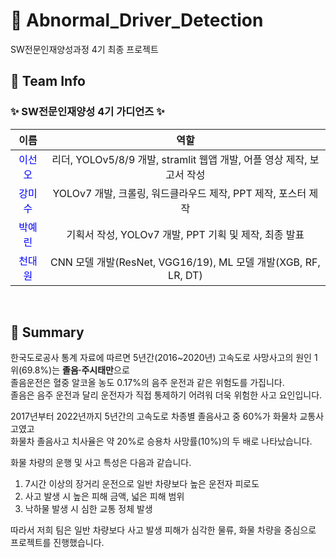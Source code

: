 # 🚗 Abnormal_Driver_Detection
SW전문인재양성과정 4기 최종 프로젝트
## 🙌 Team Info
### ✨ SW전문인재양성 4기 가디언즈 ✨    
|이름|역할|                    
|:---:|:---:|                                  
|<span style="color:blue">이선오|리더, YOLOv5/8/9 개발, stramlit 웹앱 개발, 어플 영상 제작, 보고서 작성|   
|<span style="color:blue">강미수|YOLOv7 개발, 크롤링, 워드클라우드 제작, PPT 제작, 포스터 제작|   
|<span style="color:blue">박예린|기획서 작성, YOLOv7 개발, PPT 기획 및 제작, 최종 발표|       
|<span style="color:blue">천대원|CNN 모델 개발(ResNet, VGG16/19), ML 모델 개발(XGB, RF, LR, DT)|    
<br/>

## 📑 Summary          

한국도로공사 통계 자료에 따르면 5년간(2016~2020년) 고속도로 사망사고의 원인 1위(69.8%)는 **졸음·주시태만**으로     
졸음운전은 혈중 알코올 농도 0.17%의 음주 운전과 같은 위험도를 가집니다.    
졸음은 음주 운전과 달리 운전자가 직접 통제하기 어려워 더욱 위험한 사고 요인입니다.    

2017년부터 2022년까지 5년간의 고속도로 차종별 졸음사고 중 60%가 화물차 교통사고였고    
화물차 졸음사고 치사율은 약 20%로 승용차 사망률(10%)의 두 배로 나타났습니다.    

화물 차량의 운행 및 사고 특성은 다음과 같습니다.     
1. 7시간 이상의 장거리 운전으로 일반 차량보다 높은 운전자 피로도   
2. 사고 발생 시 높은 피해 금액, 넓은 피해 범위    
3. 낙하물 발생 시 심한 교통 정체 발생    

따라서 저희 팀은 일반 차량보다 사고 발생 피해가 심각한 물류, 화물 차량을 중심으로 프로젝트를 진행했습니다.    

